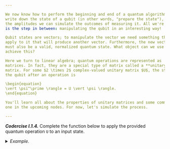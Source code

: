 ```yaml
---

We now know how to perform the beginning and end of a quantum algorithm. We can
write down the state of a qubit (in other words, "prepare the state"), and using
the amplitudes we can simulate the outcomes of measuring it. All we're missing
is the step in between: manipulating the qubit in an interesting way!

Qubit states are vectors; to manipulate the vector we need something that we can
apply to it that will produce another vector. Furthermore, the new vector
must also be a valid, normalized quantum state. What object can we use to
achieve this?

Here we turn to linear algebra; quantum operations are represented as
matrices. In fact, they are a special type of matrix called a **unitary**
matrix. For some $2 \times 2$ complex-valued unitary matrix $U$, the state of
the qubit after an operation is

\begin{equation}
\vert \psi^\prime \rangle = U \vert \psi \rangle.
\end{equation}

You'll learn all about the properties of unitary matrices and some commonly used
one in the upcoming nodes. For now, let's simulate the process.

---
```


***Codercise I.1.4.*** Complete the function below to apply the provided quantum
   operation ``U`` to an input state.

<details>
  <summary><i>Example.</i></summary>

  Consider the following unitary matrix and qubit state vector:

  <pre>
  U = np.array([[0, 1], [1, 0]])
  state = np.array([0.8, 0.6])</pre>

  If we apply ``U`` to ``state``, we will receive the vector 

  <pre>
  np.array([0.6, 0.8])</pre>

  You can see that the output is still a valid normalized quantum state.
</details>

